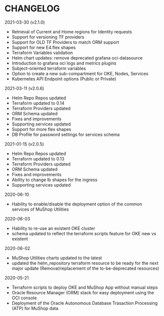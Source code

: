 # CHANGELOG

2021-03-30 (v2.1.0)

- Retrieval of Current and Home regions for Identity requests
- Support for versioning TF providers
- Support for OLD TF Providers to match ORM support
- Support for new E4.flex shapes
- Terraform Variables validation
- Helm chart updates: remove deprecated grafana oci-datasource
- Introduction to grafana oci logs and metrics plugins
- Subject-oriented terraform variables
- Option to create a new sub-compartment for OKE, Nodes, Services
- Kubernetes API Endpoint options (Public or Private)

2021-03-11 (v2.0.6)

- Helm Repo Repos updated
- Terraform updated to 0.14
- Terraform Providers updated
- ORM Schema updated
- Fixes and improvements
- Supporting services updated
- Support for more flex shapes
- DB Profile for password settings for services schema

2021-01-15 (v2.0.5)

- Helm Repo Repos updated
- Terraform updated to 0.13
- Terraform Providers updated
- ORM Schema updated
- Fixes and improvements
- Ability to change lb shapes for the ingress
- Supporting services updated

2020-06-10

- Hability to enable/disable the deployment option of the common services of MuShop Utilities

2020-06-03

- Hability to re-use an existent OKE cluster
- schema updated to reflect the terraform scripts feature for OKE new vs existent

2020-06-02

- MuShop Utilities charts updated to the latest
- updated the helm_repository terraform resource to be ready for the next major update (Removal/replacement of the to-be-deprecated resources)

2020-05-21

- Terraform scripts to deploy OKE and MuShop App without manual steps
- Oracle Resource Manager (ORM) stack for easy deployment using the OCI console
- Deployment of the Oracle Autonomous Database Trasaction Processing (ATP) for MuShop data
